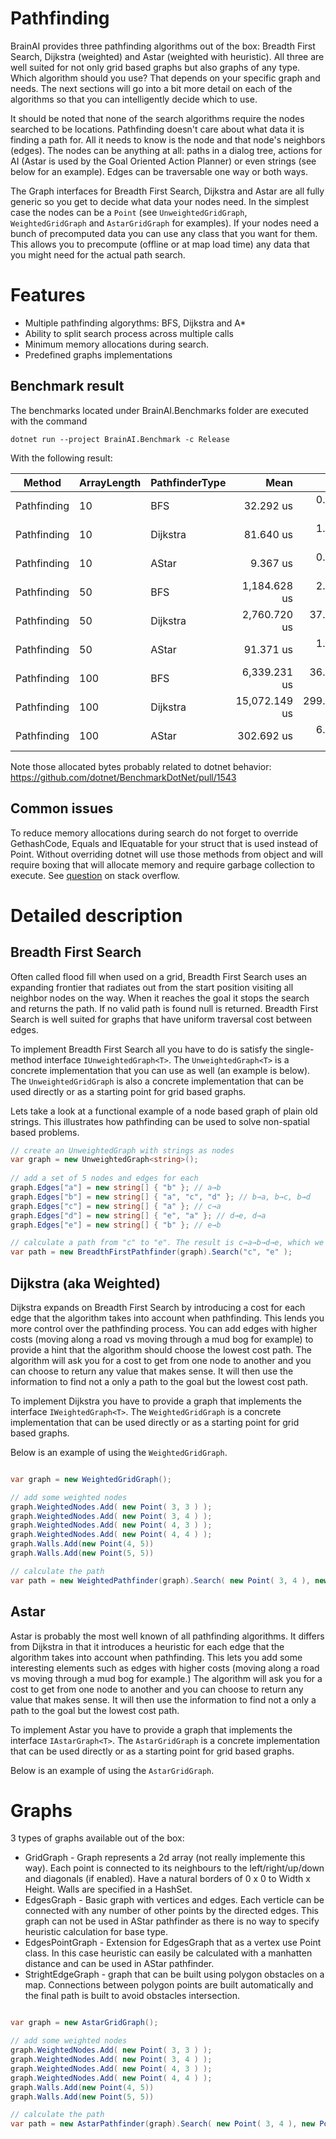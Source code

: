 Pathfinding
==========
BrainAI provides three pathfinding algorithms out of the box: Breadth First Search, Dijkstra (weighted) and Astar (weighted with heuristic). 
All three are well suited for not only grid based graphs but also graphs of any type. 
Which algorithm should you use? 
That depends on your specific graph and needs. 
The next sections will go into a bit more detail on each of the algorithms so that you can intelligently decide which to use.

It should be noted that none of the search algorithms require the nodes searched to be locations. 
Pathfinding doesn't care about what data it is finding a path for. 
All it needs to know is the node and that node's neighbors (edges). 
The nodes can be anything at all: paths in a dialog tree, actions for AI (Astar is used by the Goal Oriented Action Planner) or even strings (see below for an example). 
Edges can be traversable one way or both ways.

The Graph interfaces for Breadth First Search, Dijkstra and Astar are all fully generic so you get to decide what data your nodes need. 
In the simplest case the nodes can be a `Point` (see `UnweightedGridGraph`, `WeightedGridGraph` and `AstarGridGraph` for examples). 
If your nodes need a bunch of precomputed data you can use any class that you want for them. 
This allows you to precompute (offline or at map load time) any data that you might need for the actual path search.

# Features

- Multiple pathfinding algorythms: BFS, Dijkstra and A*
- Ability to split search process across multiple calls
- Minimum memory allocations during search.
- Predefined graphs implementations

## Benchmark result

The benchmarks located under BrainAI.Benchmarks folder are executed with the command

```
dotnet run --project BrainAI.Benchmark -c Release
```

With the following result:

|      Method | ArrayLength | PathfinderType |          Mean |       Error |      StdDev |        Median | Allocated |
|------------ |------------ |--------------- |--------------:|------------:|------------:|--------------:|----------:|
| Pathfinding |          10 |            BFS |     32.292 us |   0.0706 us |   0.0589 us |     32.284 us |         - |
| Pathfinding |          10 |       Dijkstra |     81.640 us |   1.5845 us |   3.2008 us |     81.590 us |         - |
| Pathfinding |          10 |          AStar |      9.367 us |   0.0264 us |   0.0221 us |      9.366 us |         - |
| Pathfinding |          50 |            BFS |  1,184.628 us |   2.3382 us |   2.0727 us |  1,184.386 us |       2 B |
| Pathfinding |          50 |       Dijkstra |  2,760.720 us |  37.8106 us |  35.3681 us |  2,751.496 us |       3 B |
| Pathfinding |          50 |          AStar |     91.371 us |   1.6556 us |   1.5487 us |     92.229 us |         - |
| Pathfinding |         100 |            BFS |  6,339.231 us |  36.5804 us |  32.4276 us |  6,332.480 us |       6 B |
| Pathfinding |         100 |       Dijkstra | 15,072.149 us | 299.8539 us | 466.8364 us | 14,818.340 us |      16 B |
| Pathfinding |         100 |          AStar |    302.692 us |   6.0176 us |  17.1685 us |    302.455 us |         - |

Note those allocated bytes probably related to dotnet behavior: https://github.com/dotnet/BenchmarkDotNet/pull/1543

## Common issues

To reduce memory allocations during search do not forget to override GethashCode, Equals and IEquatable<T> for your struct that is used instead of Point.
Without overriding dotnet will use those methods from object and will require boxing that will allocate memory and require garbage collection to execute.
See [question](https://stackoverflow.com/questions/76412110/c-sharp-hashset-allocate-memory-on-each-add-even-within-capacity/76420468) on stack overflow.

# Detailed description

## Breadth First Search
Often called flood fill when used on a grid, Breadth First Search uses an expanding frontier that radiates out from the start position visiting all neighbor nodes on the way. 
When it reaches the goal it stops the search and returns the path. 
If no valid path is found null is returned. 
Breadth First Search is well suited for graphs that have uniform traversal cost between edges.

To implement Breadth First Search all you have to do is satisfy the single-method interface `IUnweightedGraph<T>`. 
The `UnweightedGraph<T>` is a concrete implementation that you can use as well (an example is below). 
The `UnweightedGridGraph` is also a concrete implementation that can be used directly or as a starting point for grid based graphs. 

Lets take a look at a functional example of a node based graph of plain old strings. 
This illustrates how pathfinding can be used to solve non-spatial based problems.


```csharp
// create an UnweightedGraph with strings as nodes
var graph = new UnweightedGraph<string>();
	
// add a set of 5 nodes and edges for each
graph.Edges["a"] = new string[] { "b" }; // a→b
graph.Edges["b"] = new string[] { "a", "c", "d" }; // b→a, b→c, b→d
graph.Edges["c"] = new string[] { "a" }; // c→a
graph.Edges["d"] = new string[] { "e", "a" }; // d→e, d→a
graph.Edges["e"] = new string[] { "b" }; // e→b

// calculate a path from "c" to "e". The result is c→a→b→d→e, which we can confirm by looking at the edge comments above.
var path = new BreadthFirstPathfinder(graph).Search("c", "e" );
```


## Dijkstra (aka Weighted)
Dijkstra expands on Breadth First Search by introducing a cost for each edge that the algorithm takes into account when pathfinding. 
This lends you more control over the pathfinding process. 
You can add edges with higher costs (moving along a road vs moving through a mud bog for example) to provide a hint that the algorithm should choose the lowest cost path. 
The algorithm will ask you for a cost to get from one node to another and you can choose to return any value that makes sense. 
It will then use the information to find not a only a path to the goal but the lowest cost path.

To implement Dijkstra you have to provide a graph that implements the interface `IWeightedGraph<T>`. 
The `WeightedGridGraph` is a concrete implementation that can be used directly or as a starting point for grid based graphs. 

Below is an example of using the `WeightedGridGraph`. 

```csharp

var graph = new WeightedGridGraph();

// add some weighted nodes
graph.WeightedNodes.Add( new Point( 3, 3 ) );
graph.WeightedNodes.Add( new Point( 3, 4 ) );
graph.WeightedNodes.Add( new Point( 4, 3 ) );
graph.WeightedNodes.Add( new Point( 4, 4 ) );
graph.Walls.Add(new Point(4, 5))
graph.Walls.Add(new Point(5, 5))

// calculate the path
var path = new WeightedPathfinder(graph).Search( new Point( 3, 4 ), new Point( 7, 7 ) );
```


## Astar
Astar is probably the most well known of all pathfinding algorithms. 
It differs from Dijkstra in that it introduces a heuristic for each edge that the algorithm takes into account when pathfinding. 
This lets you add some interesting elements such as edges with higher costs (moving along a road vs moving through a mud bog for example.) 
The algorithm will ask you for a cost to get from one node to another and you can choose to return any value that makes sense. 
It will then use the information to find not a only a path to the goal but the lowest cost path.

To implement Astar you have to provide a graph that implements the interface `IAstarGraph<T>`.
The `AstarGridGraph` is a concrete implementation that can be used directly or as a starting point for grid based graphs. 

Below is an example of using the `AstarGridGraph`. 

# Graphs

3 types of graphs available out of the box:

- GridGraph - Graph represents a 2d array (not really implemente this way). Each point is connected to its neighbours to the left/right/up/down and diagonals (if enabled). Have a natural borders of 0 x 0 to Width x Height. Walls are specified in a HashSet.
- EdgesGraph - Basic graph with vertices and edges. Each verticle can be connected with any number of other points by the directed edges. This graph can not be used in AStar pathfinder as there is no way to specify heuristic calculation for base type.
- EdgesPointGraph - Extension for EdgesGraph that as a vertex use Point class. In this case heuristic can easily be calculated with a manhatten distance and can be used in AStar pathfinder.
- StrightEdgeGraph - graph that can be built using polygon obstacles on a map. Connections between polygon points are built automatically and the final path is built to avoid obstacles intersection.

```csharp

var graph = new AstarGridGraph();

// add some weighted nodes
graph.WeightedNodes.Add( new Point( 3, 3 ) );
graph.WeightedNodes.Add( new Point( 3, 4 ) );
graph.WeightedNodes.Add( new Point( 4, 3 ) );
graph.WeightedNodes.Add( new Point( 4, 4 ) );
graph.Walls.Add(new Point(4, 5))
graph.Walls.Add(new Point(5, 5))

// calculate the path
var path = new AstarPathfinder(graph).Search( new Point( 3, 4 ), new Point( 7, 7 ) );
```

